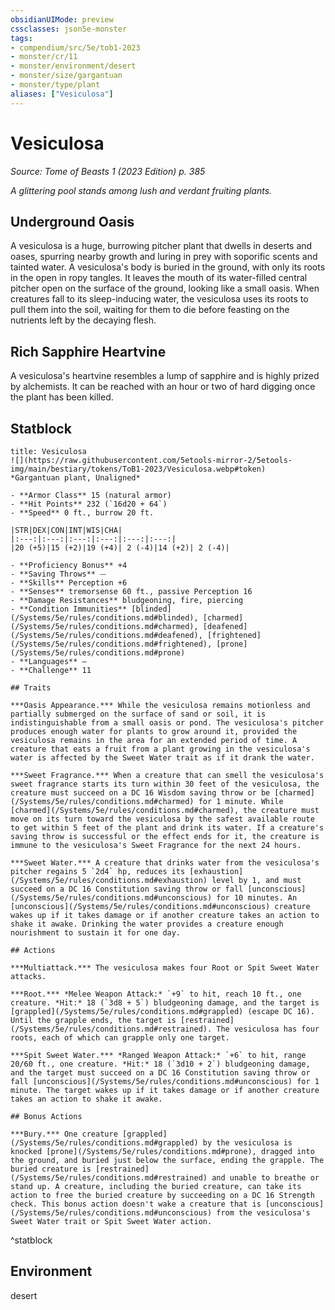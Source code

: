 ```yaml
---
obsidianUIMode: preview
cssclasses: json5e-monster
tags:
- compendium/src/5e/tob1-2023
- monster/cr/11
- monster/environment/desert
- monster/size/gargantuan
- monster/type/plant
aliases: ["Vesiculosa"]
---
```

# Vesiculosa
*Source: Tome of Beasts 1 (2023 Edition) p. 385*  

*A glittering pool stands among lush and verdant fruiting plants.*

## Underground Oasis

A vesiculosa is a huge, burrowing pitcher plant that dwells in deserts and oases, spurring nearby growth and luring in prey with soporific scents and tainted water. A vesiculosa's body is buried in the ground, with only its roots in the open in ropy tangles. It leaves the mouth of its water-filled central pitcher open on the surface of the ground, looking like a small oasis. When creatures fall to its sleep-inducing water, the vesiculosa uses its roots to pull them into the soil, waiting for them to die before feasting on the nutrients left by the decaying flesh.

## Rich Sapphire Heartvine

A vesiculosa's heartvine resembles a lump of sapphire and is highly prized by alchemists. It can be reached with an hour or two of hard digging once the plant has been killed.

## Statblock

```ad-statblock
title: Vesiculosa
![](https://raw.githubusercontent.com/5etools-mirror-2/5etools-img/main/bestiary/tokens/ToB1-2023/Vesiculosa.webp#token)
*Gargantuan plant, Unaligned*

- **Armor Class** 15 (natural armor)
- **Hit Points** 232 (`16d20 + 64`)
- **Speed** 0 ft., burrow 20 ft.

|STR|DEX|CON|INT|WIS|CHA|
|:---:|:---:|:---:|:---:|:---:|:---:|
|20 (+5)|15 (+2)|19 (+4)| 2 (-4)|14 (+2)| 2 (-4)|

- **Proficiency Bonus** +4
- **Saving Throws** ⏤
- **Skills** Perception +6
- **Senses** tremorsense 60 ft., passive Perception 16
- **Damage Resistances** bludgeoning, fire, piercing
- **Condition Immunities** [blinded](/Systems/5e/rules/conditions.md#blinded), [charmed](/Systems/5e/rules/conditions.md#charmed), [deafened](/Systems/5e/rules/conditions.md#deafened), [frightened](/Systems/5e/rules/conditions.md#frightened), [prone](/Systems/5e/rules/conditions.md#prone)
- **Languages** —
- **Challenge** 11

## Traits

***Oasis Appearance.*** While the vesiculosa remains motionless and partially submerged on the surface of sand or soil, it is indistinguishable from a small oasis or pond. The vesiculosa's pitcher produces enough water for plants to grow around it, provided the vesiculosa remains in the area for an extended period of time. A creature that eats a fruit from a plant growing in the vesiculosa's water is affected by the Sweet Water trait as if it drank the water.

***Sweet Fragrance.*** When a creature that can smell the vesiculosa's sweet fragrance starts its turn within 30 feet of the vesiculosa, the creature must succeed on a DC 16 Wisdom saving throw or be [charmed](/Systems/5e/rules/conditions.md#charmed) for 1 minute. While [charmed](/Systems/5e/rules/conditions.md#charmed), the creature must move on its turn toward the vesiculosa by the safest available route to get within 5 feet of the plant and drink its water. If a creature's saving throw is successful or the effect ends for it, the creature is immune to the vesiculosa's Sweet Fragrance for the next 24 hours.

***Sweet Water.*** A creature that drinks water from the vesiculosa's pitcher regains 5 `2d4` hp, reduces its [exhaustion](/Systems/5e/rules/conditions.md#exhaustion) level by 1, and must succeed on a DC 16 Constitution saving throw or fall [unconscious](/Systems/5e/rules/conditions.md#unconscious) for 10 minutes. An [unconscious](/Systems/5e/rules/conditions.md#unconscious) creature wakes up if it takes damage or if another creature takes an action to shake it awake. Drinking the water provides a creature enough nourishment to sustain it for one day.

## Actions

***Multiattack.*** The vesiculosa makes four Root or Spit Sweet Water attacks.

***Root.*** *Melee Weapon Attack:* `+9` to hit, reach 10 ft., one creature. *Hit:* 18 (`3d8 + 5`) bludgeoning damage, and the target is [grappled](/Systems/5e/rules/conditions.md#grappled) (escape DC 16). Until the grapple ends, the target is [restrained](/Systems/5e/rules/conditions.md#restrained). The vesiculosa has four roots, each of which can grapple only one target.

***Spit Sweet Water.*** *Ranged Weapon Attack:* `+6` to hit, range 20/60 ft., one creature. *Hit:* 18 (`3d10 + 2`) bludgeoning damage, and the target must succeed on a DC 16 Constitution saving throw or fall [unconscious](/Systems/5e/rules/conditions.md#unconscious) for 1 minute. The target wakes up if it takes damage or if another creature takes an action to shake it awake.

## Bonus Actions

***Bury.*** One creature [grappled](/Systems/5e/rules/conditions.md#grappled) by the vesiculosa is knocked [prone](/Systems/5e/rules/conditions.md#prone), dragged into the ground, and buried just below the surface, ending the grapple. The buried creature is [restrained](/Systems/5e/rules/conditions.md#restrained) and unable to breathe or stand up. A creature, including the buried creature, can take its action to free the buried creature by succeeding on a DC 16 Strength check. This bonus action doesn't wake a creature that is [unconscious](/Systems/5e/rules/conditions.md#unconscious) from the vesiculosa's Sweet Water trait or Spit Sweet Water action.
```
^statblock

## Environment

desert